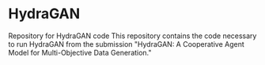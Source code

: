 # HydraGAN
Repository for HydraGAN code
This repository contains the code necessary to run HydraGAN from the submission "HydraGAN: A Cooperative Agent Model for Multi-Objective Data Generation."
